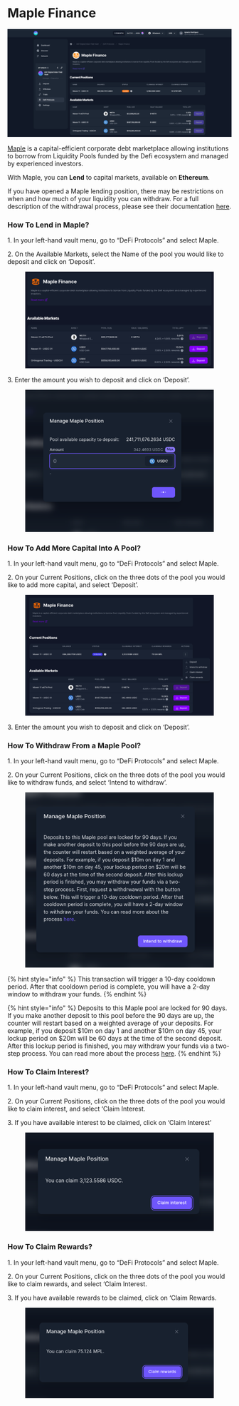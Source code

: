 # Maple Finance

![](<../../../.gitbook/assets/maple finance.png>)

[Maple](https://www.maple.finance/) is a capital-efficient corporate debt marketplace allowing institutions to borrow from Liquidity Pools funded by the Defi ecosystem and managed by experienced investors.

With Maple, you can **Lend** to capital markets, available on **Ethereum**.

If you have opened a Maple lending position, there may be restrictions on when and how much of your liquidity you can withdraw. For a full description of the withdrawal process, please see their documentation [here](https://maplefinance.gitbook.io/maple/protocol/liquidity-providers/how-can-i-add-or-withdraw-liquidity).

### How To Lend in Maple?

1\. In your left-hand vault menu, go to “DeFi Protocols” and select Maple.

2\. On the Available Markets, select the Name of the pool you would like to deposit and click on ‘Deposit’.

<figure><img src="../../../.gitbook/assets/available markets.png" alt=""><figcaption></figcaption></figure>

3\. Enter the amount you wish to deposit and click on ‘Deposit’.

<figure><img src="../../../.gitbook/assets/deposit.png" alt=""><figcaption></figcaption></figure>

### How To Add More Capital Into A Pool?

1\. In your left-hand vault menu, go to “DeFi Protocols” and select Maple.

2\. On your Current Positions, click on the three dots of the pool you would like to add more capital, and select ‘Deposit’.

<figure><img src="../../../.gitbook/assets/buttons (2).png" alt=""><figcaption></figcaption></figure>

3\. Enter the amount you wish to deposit and click on ‘Deposit’.

### How To Withdraw From a Maple Pool?

1\. In your left-hand vault menu, go to “DeFi Protocols” and select Maple.

2\. On your Current Positions, click on the three dots of the pool you would like to withdraw funds, and select ‘Intend to withdraw’.

<figure><img src="../../../.gitbook/assets/intend withdrawal.png" alt=""><figcaption></figcaption></figure>

{% hint style="info" %}
This transaction will trigger a 10-day cooldown period. After that cooldown period is complete, you will have a 2-day window to withdraw your funds.
{% endhint %}

{% hint style="info" %}
Deposits to this Maple pool are locked for 90 days. If you make another deposit to this pool before the 90 days are up, the counter will restart based on a weighted average of your deposits. For example, if you deposit $10m on day 1 and another $10m on day 45, your lockup period on $20m will be 60 days at the time of the second deposit. After this lockup period is finished, you may withdraw your funds via a two-step process. You can read more about the process [here](https://maplefinance.gitbook.io/maple/protocol/liquidity-providers/how-can-i-add-or-withdraw-liquidity#withdraws).
{% endhint %}

### How To Claim Interest?

1\. In your left-hand vault menu, go to “DeFi Protocols” and select Maple.

2\. On your Current Positions, click on the three dots of the pool you would like to claim interest, and select ‘Claim Interest.

3\. If you have available interest to be claimed, click on ‘Claim Interest’

<figure><img src="../../../.gitbook/assets/claim interest.png" alt=""><figcaption></figcaption></figure>

### How To Claim Rewards?

1\. In your left-hand vault menu, go to “DeFi Protocols” and select Maple.

2\. On your Current Positions, click on the three dots of the pool you would like to claim rewards, and select ‘Claim Interest.

3\. If you have available rewards to be claimed, click on ‘Claim Rewards.

<figure><img src="../../../.gitbook/assets/Screenshot from 2022-09-22 14-09-16.png" alt=""><figcaption></figcaption></figure>
